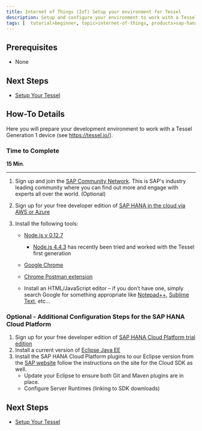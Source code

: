 ```yaml
---
title: Internet of Things (IoT) Setup your environment for Tessel
description: Setup and configure your environment to work with a Tessel device
tags: [  tutorial>beginner, topic>internet-of-things, products>sap-hana, products>sap-hana-cloud-platform, tutorial>how-to ]
---
```

## Prerequisites  
 - None

## Next Steps
 - [Setup Your Tessel](http://go.sap.com/developer/how-tos/iot-tessel.html) 
 

## How-To Details
Here you will prepare your development environment to work with a Tessel Generation 1 device (see <https://tessel.io/>).

### Time to Complete
**15 Min**.

---

1. Sign up and join the [SAP Community Network](http://scn.sap.com). This is SAP's industry leading community where you can find out more and engage with experts all over the world. (Optional)2. Sign up for your free developer edition of [SAP HANA in the cloud via AWS or Azure](http://developers.sap.com)3. Install the following tools:    - [Node.js v 0.12.7](https://nodejs.org/en/blog/release/v0.12.7/)
    	- [Node.js 4.4.3](https://nodejs.org/en/blog/release/v4.4.3/) has recently been tried and worked with the Tessel first generation    - [Google Chrome](http://www.google.com/chrome/)    - [Chrome Postman extension](https://chrome.google.com/webstore/detail/postman-rest-client/fdmmgilgnpjigdojojpjoooidkmcomcm?hl=en)    - Install an HTML/JavaScript editor – if you don’t have one, simply search Google for something appropriate like [Notepad++](https://notepad-plus-plus.org/), [Sublime Text](http://www.sublimetext.com/), etc...
### Optional - Additional Configuration Steps for the SAP HANA Cloud Platform

1. Sign up for your free developer edition of [SAP HANA Cloud Platform trial edition](http://developers.sap.com)
2. Install a current version of [Eclipse Java EE](http://www.eclipse.org/downloads/packages/eclipse-ide-java-ee-developers/keplersr2)
2. Install the SAP HANA Cloud Platform plugins to our Eclipse version from the [SAP website](http://tools.hana.ondemand.com/#cloud) follow the instructions on the site for the Cloud SDK as well.    - Update your Eclipse to ensure both Git and Maven plugins are in place.    - Configure Server Runtimes (linking to SDK downloads) 



## Next Steps
 - [Setup Your Tessel](http://go.sap.com/developer/how-tos/iot-tessel.html)
